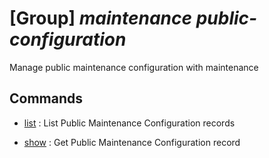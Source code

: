 # [Group] _maintenance public-configuration_

Manage public maintenance configuration with maintenance

## Commands

- [list](/Commands/maintenance/public-configuration/_list.md)
: List Public Maintenance Configuration records

- [show](/Commands/maintenance/public-configuration/_show.md)
: Get Public Maintenance Configuration record
